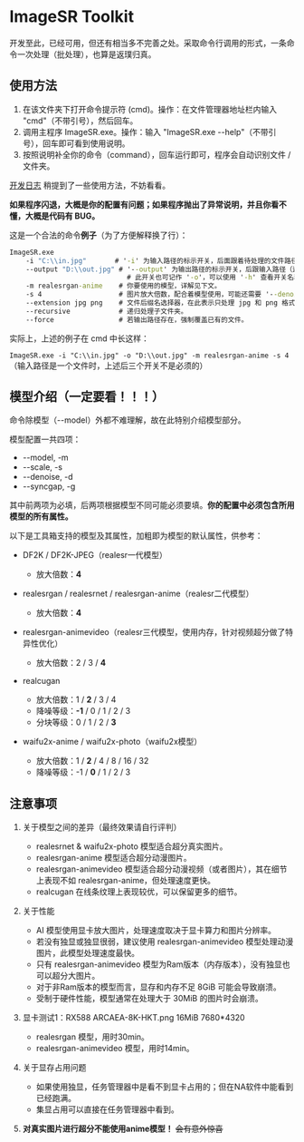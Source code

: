 # ImageSR Toolkit

开发至此，已经可用，但还有相当多不完善之处。采取命令行调用的形式，一条命令一次处理（批处理），也算是返璞归真。

## 使用方法

1. 在该文件夹下打开命令提示符 (cmd)。操作：在文件管理器地址栏内输入 "cmd"（不带引号），然后回车。
2. 调用主程序 ImageSR.exe。操作：输入 "ImageSR.exe --help"（不带引号），回车即可看到使用说明。
3. 按照说明补全你的命令（command），回车运行即可，程序会自动识别文件 / 文件夹。

[开发日志](https://www.bilibili.com/video/BV1jJVuzBEDD) 稍提到了一些使用方法，不妨看看。

**如果程序闪退，大概是你的配置有问题；如果程序抛出了异常说明，并且你看不懂，大概是代码有 BUG。**

这是一个合法的命令**例子**（为了方便解释换了行）：

```bat
ImageSR.exe
	-i "C:\\in.jpg"       # '-i' 为输入路径的标示开关，后面跟着待处理的文件路径（这里是 `C:\in.jpg`）。注意转义字符 "\\"。
	--output "D:\\out.jpg" # '--output' 为输出路径的标示开关，后跟输入路径（这里是 `D:\out.jpg`）。
	                         # 此开关也可记作 '-o'，可以使用 '-h' 查看开关名称。
	-m realesrgan-anime    # 你要使用的模型，详解见下文。
	-s 4                   # 图片放大倍数，配合着模型使用，可能还需要 '--denoise' 和 '--syncgap' 开关。
	--extension jpg png    # 文件后缀名选择器，在此表示只处理 jpg 和 png 格式的图片。
	--recursive            # 递归处理子文件夹。
	--force                # 若输出路径存在，强制覆盖已有的文件。
```

实际上，上述的例子在 cmd 中长这样：

`ImageSR.exe -i "C:\\in.jpg" -o "D:\\out.jpg" -m realesrgan-anime -s 4`（输入路径是一个文件时，上述后三个开关不是必须的）

## 模型介绍（一定要看！！！）

命令除模型（--model）外都不难理解，故在此特别介绍模型部分。

模型配置一共四项：

- --model, -m
- --scale, -s
- --denoise, -d
- --syncgap, -g

其中前两项为必填，后两项根据模型不同可能必须要填。**你的配置中必须包含所用模型的所有属性。**

以下是工具箱支持的模型及其属性，加粗即为模型的默认属性，供参考：

- DF2K / DF2K-JPEG（realesr一代模型）
  
    - 放大倍数：**4**

- realesrgan / realesrnet / realesrgan-anime（realesr二代模型）
  
    - 放大倍数：**4**

- realesrgan-animevideo（realesr三代模型，使用内存，针对视频超分做了特异性优化）
  
    - 放大倍数：2 / 3 / **4**

- realcugan
  
    - 放大倍数：1 / **2** / 3 / 4
    - 降噪等级：**-1** / 0 / 1 / 2 / 3
    - 分块等级：0 / 1 / 2 / **3**

- waifu2x-anime / waifu2x-photo（waifu2x模型）
  
    - 放大倍数：1 / **2** / 4 / 8 / 16 / 32
    - 降噪等级：-1 / **0** / 1 / 2 / 3

## 注意事项

1. 关于模型之间的差异（最终效果请自行评判）

    - realesrnet & waifu2x-photo 模型适合超分真实图片。
    - realesrgan-anime 模型适合超分动漫图片。
    - realesrgan-animevideo 模型适合超分动漫视频（或者图片），其在细节上表现不如 realesrgan-anime，但处理速度更快。
    - realcugan 在线条纹理上表现较优，可以保留更多的细节。
   
3. 关于性能

    - AI 模型使用显卡放大图片，处理速度取决于显卡算力和图片分辨率。
    - 若没有独显或独显很弱，建议使用 realesrgan-animevideo 模型处理动漫图片，此模型处理速度最快。
    - 只有 realesrgan-animevideo 模型为Ram版本（内存版本），没有独显也可以超分大图片。
    - 对于非Ram版本的模型而言，显存和内存不足 $8\text{GiB}$ 可能会导致崩溃。
    - 受制于硬件性能，模型通常在处理大于 $30\text{MiB}$ 的图片时会崩溃。

4. 显卡测试1：RX588 ARCAEA-8K-HKT.png 16MiB 7680*4320 

    - realesrgan 模型，用时30min。
    - realesrgan-animevideo 模型，用时14min。

5. 关于显存占用问题

    - 如果使用独显，任务管理器中是看不到显卡占用的；但在NA软件中能看到已经跑满。
    - 集显占用可以直接在任务管理器中看到。

6. **对真实图片进行超分不能使用anime模型！** ~~会有意外惊喜~~
